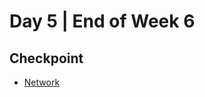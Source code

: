 # Day 5 | End of Week 6

## Checkpoint
+ [Network](https://github.com/hollidavis/network-checkpoint)
